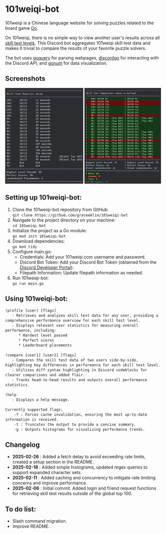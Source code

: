 # 101weiqi-bot
101weiqi is a Chinese language website for solving puzzles related to the board game [Go](https://en.wikipedia.org/wiki/Go_(game)). 

On 101weiqi, there is no simple way to view another user's results across all [skill test levels](https://www.101weiqi.com/guan/). This Discord bot aggregates 101weiqi skill test data and makes it trivial to compare the results of your favorite puzzle solvers.

The bot uses [goquery](https://github.com/PuerkitoBio/goquery) for parsing webpages, [discordgo](https://github.com/bwmarrin/discordgo) for interacting with the Discord API, and [gonum](https://github.com/gonum/plot) for data visualization.

## Screenshots
<img src="https://github.com/graceemlin/101weiqi-bot/blob/main/docs/profile.webp" width=50% height=50%> <img src="https://github.com/graceemlin/101weiqi-bot/blob/main/docs/compare.webp" width=49% height=50%>

## Setting up 101weiqi-bot:
1. Clone the 101weiqi-bot repository from GitHub:\
   `git clone https://github.com/graceemlin/101weiqi-bot`
2. Navigate to the project directory on your machine:\
   `cd 101weiqi-bot`
3. Initialize the project as a Go module:\
   `go mod init 101weiqi-bot`
4. Download dependencies:\
   `go mod tidy`
5. Configure main.go:
    * Credentials: Add your 101weiqi.com username and password.
    * Discord Bot Token: Add your Discord Bot Token (obtained from the [Discord Developer Portal](https://discord.com/developers/applications)).
    * Filepath Information: Update filepath information as needed.
6. Run 101weiqi-bot:\
   `go run main.go`

## Using 101weiqi-bot:
```
!profile [user] [flags]
   - Retrieves and analyzes skill test data for any user, providing a comprehensive performance overview for each skill test level.
   - Displays relevant user statistics for measuring overall performance, including:
      * Hardest level passed
      * Perfect scores
      * Leaderboard placements

!compare [user1] [user2] [flags]
   - Compares the skill test data of two users side-by-side, highlighting key differences in performance for each skill test level.
   - Utilizes diff syntax highlighting in Discord codeblocks for clearer comparisons and added flair.
   - Tracks head-to-head results and outputs overall performance statistics.

!help
   - Displays a help message.

Currently supported flags:
    -f : Forces cache invalidation, ensuring the most up-to-date information is received.
    -t : Truncates the output to provide a concise summary.
    -g : Outputs histograms for visualizing performance trends.
```

## Changelog
 * **2025-02-26** : Added a fetch delay to avoid exceeding rate limits, created a setup section in the README. 
 * **2025-02-18** : Added simple histograms, updated regex queries to support expanded character sets.
 * **2025-02-11** : Added caching and concurrency to mitigate rate limiting concerns and improve performance.
 * **2025-02-06** : Initial commit. Added login and friend request functions for retrieving skill test results outside of the global top 100.

## To do list:
* Slash command migration.
* Improve README.
